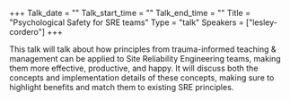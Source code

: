 +++
Talk_date = ""
Talk_start_time = ""
Talk_end_time = ""
Title = "Psychological Safety for SRE teams"
Type = "talk"
Speakers = ["lesley-cordero"]
+++

This talk will talk about how principles from trauma-informed teaching & management can be applied to Site Reliability Engineering teams, making them more effective, productive, and happy. It will discuss both the concepts and implementation details of these concepts, making sure to highlight benefits and match them to existing SRE principles.
